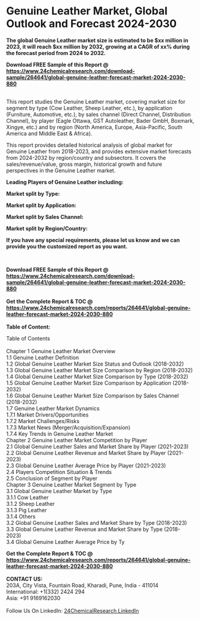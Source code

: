 <h1>Genuine Leather Market, Global Outlook and Forecast 2024-2030</h1><p></p><p>
</p><p><strong>The global Genuine Leather market size is estimated to be $xx million in 2023, it will reach $xx million by 2032, growing at a CAGR of xx% during the forecast period from 2024 to 2032.</strong></p><div><b>Download FREE Sample of this Report @ 
            <a href="https://www.24chemicalresearch.com/download-sample/264641/global-genuine-leather-forecast-market-2024-2030-880">
            https://www.24chemicalresearch.com/download-sample/264641/global-genuine-leather-forecast-market-2024-2030-880</a></b></div><br><p>
</p><p>
This report studies the Genuine Leather market, covering market size for segment by type (Cow Leather, Sheep Leather, etc.), by application (Furniture, Automotive, etc.), by sales channel (Direct Channel, Distribution Channel), by player (Eagle Ottawa, GST Autoleather, Bader GmbH, Boxmark, Xingye, etc.) and by region (North America, Europe, Asia-Pacific, South America and Middle East &amp; Africa).</p><p>
</p><p>
This report provides detailed historical analysis of global market for Genuine Leather from 2018-2023, and provides extensive market forecasts from 2024-2032 by region/country and subsectors. It covers the sales/revenue/value, gross margin, historical growth and future perspectives in the Genuine Leather market.</p><p>
</p><p><strong>Leading Players of Genuine Leather including:</strong></p><p>
</p><p>
<strong>Market split by Type:</strong></p><p>
</p><p>
<strong>Market split by Application:</strong></p><p>
</p><p>
<strong>Market split by Sales Channel:</strong></p><p>
</p><p>
<strong>Market split by Region/Country:</strong></p><p>
</p><p>
<strong>If you have any special requirements, please let us know and we can provide you the customized report as you want.</strong></p><p>
 </p><div><b>Download FREE Sample of this Report @ 
            <a href="https://www.24chemicalresearch.com/download-sample/264641/global-genuine-leather-forecast-market-2024-2030-880">
            https://www.24chemicalresearch.com/download-sample/264641/global-genuine-leather-forecast-market-2024-2030-880</a></b></div><br><div><b>Get the Complete Report & TOC @ 
            <a href="https://www.24chemicalresearch.com/reports/264641/global-genuine-leather-forecast-market-2024-2030-880">
            https://www.24chemicalresearch.com/reports/264641/global-genuine-leather-forecast-market-2024-2030-880</a></b></div><br>
            <b>Table of Content:</b><p>Table of Contents<br />
<br />
Chapter 1 Genuine Leather Market Overview<br />
    1.1 Genuine Leather Definition<br />
    1.2 Global Genuine Leather Market Size Status and Outlook (2018-2032)<br />
    1.3 Global Genuine Leather Market Size Comparison by Region (2018-2032)<br />
    1.4 Global Genuine Leather Market Size Comparison by Type (2018-2032)<br />
    1.5 Global Genuine Leather Market Size Comparison by Application (2018-2032)<br />
    1.6 Global Genuine Leather Market Size Comparison by Sales Channel (2018-2032)<br />
    1.7 Genuine Leather Market Dynamics<br />
        1.7.1 Market Drivers/Opportunities<br />
        1.7.2 Market Challenges/Risks<br />
        1.7.3 Market News (Merger/Acquisition/Expansion)<br />
        1.7.4 Key Trends in Genuine Leather Market<br />
Chapter 2 Genuine Leather Market Competition by Player<br />
    2.1 Global Genuine Leather Sales and Market Share by Player (2021-2023)<br />
    2.2 Global Genuine Leather Revenue and Market Share by Player (2021-2023)<br />
    2.3 Global Genuine Leather Average Price by Player (2021-2023)<br />
    2.4 Players Competition Situation & Trends<br />
    2.5 Conclusion of Segment by Player<br />
Chapter 3 Genuine Leather Market Segment by Type<br />
    3.1 Global Genuine Leather Market by Type<br />
        3.1.1 Cow Leather<br />
        3.1.2 Sheep Leather<br />
        3.1.3 Pig Leather<br />
        3.1.4 Others<br />
    3.2 Global Genuine Leather Sales and Market Share by Type (2018-2023)<br />
    3.3 Global Genuine Leather Revenue and Market Share by Type (2018-2023)<br />
    3.4 Global Genuine Leather Average Price by Ty</p><div><b>Get the Complete Report & TOC @ 
            <a href="https://www.24chemicalresearch.com/reports/264641/global-genuine-leather-forecast-market-2024-2030-880">
            https://www.24chemicalresearch.com/reports/264641/global-genuine-leather-forecast-market-2024-2030-880</a></b></div><br><b>CONTACT US:</b><br>
            203A, City Vista, Fountain Road, Kharadi, Pune, India - 411014<br>
            International: +1(332) 2424 294<br>
            Asia: +91 9169162030 <br><br>
            Follow Us On LinkedIn: <a href="https://www.linkedin.com/company/24chemicalresearch/">24ChemicalResearch LinkedIn</a>